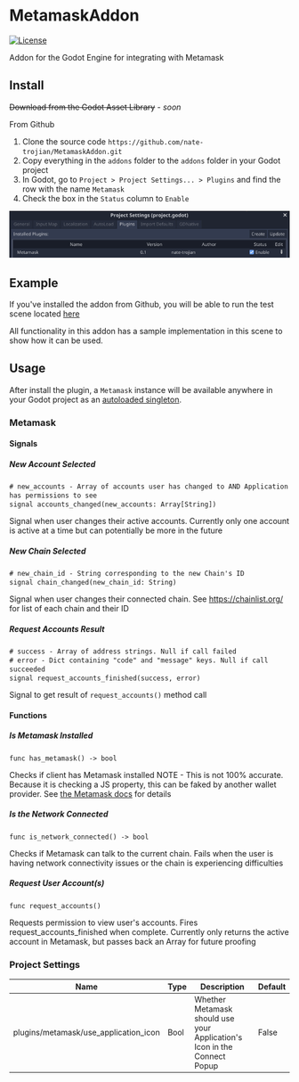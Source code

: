 # MetamaskAddon
[![License](https://img.shields.io/badge/License-Apache_2.0-blue.svg)](https://opensource.org/licenses/Apache-2.0)

Addon for the Godot Engine for integrating with Metamask

## Install
~~Download from the Godot Asset Library~~ - _soon_

From Github

1. Clone the source code `https://github.com/nate-trojian/MetamaskAddon.git`
2. Copy everything in the `addons` folder to the `addons` folder in your Godot project
3. In Godot, go to `Project > Project Settings... > Plugins` and find the row with the name `Metamask`
4. Check the box in the `Status` column to `Enable`

![Enable Plugin](screenshots/enable_plugin.png)

## Example
If you've installed the addon from Github, you will be able to run the test scene located [here](https://github.com/nate-trojian/MetamaskAddon/tree/main/test)

All functionality in this addon has a sample implementation in this scene to show how it can be used.

## Usage
After install the plugin, a `Metamask` instance will be available anywhere in your Godot project as an [autoloaded singleton](https://docs.godotengine.org/en/stable/getting_started/step_by_step/singletons_autoload.html).

### Metamask
#### Signals
##### New Account Selected
```
# new_accounts - Array of accounts user has changed to AND Application has permissions to see
signal accounts_changed(new_accounts: Array[String])
```
Signal when user changes their active accounts. Currently only one account is active at a time but can potentially be more in the future

##### New Chain Selected
```
# new_chain_id - String corresponding to the new Chain's ID
signal chain_changed(new_chain_id: String)
```
Signal when user changes their connected chain. See https://chainlist.org/ for list of each chain and their ID

##### Request Accounts Result
```
# success - Array of address strings. Null if call failed
# error - Dict containing "code" and "message" keys. Null if call succeeded
signal request_accounts_finished(success, error)
```
Signal to get result of `request_accounts()` method call

#### Functions
##### Is Metamask Installed
```
func has_metamask() -> bool
```
Checks if client has Metamask installed
NOTE - This is not 100% accurate.  Because it is checking a JS property, this can be faked by another wallet provider.
See [the Metamask docs](https://docs.metamask.io/guide/ethereum-provider.html#ethereum-isconnected) for details

##### Is the Network Connected
```
func is_network_connected() -> bool
```
Checks if Metamask can talk to the current chain.  Fails when the user is having network connectivity issues or the chain is experiencing difficulties

##### Request User Account(s)
```
func request_accounts()
```
Requests permission to view user's accounts. Fires request_accounts_finished when complete.
Currently only returns the active account in Metamask, but passes back an Array for future proofing

### Project Settings
|Name|Type|Description|Default|
|---|---|---|---|
|plugins/metamask/use_application_icon|Bool|Whether Metamask should use your Application's Icon in the Connect Popup|False|
